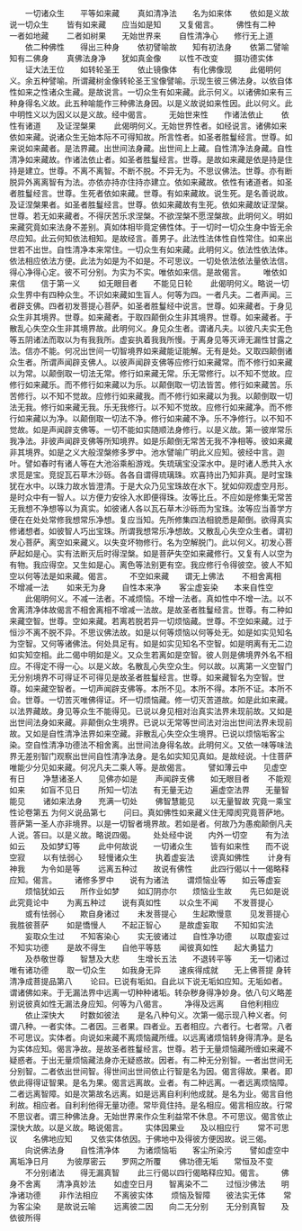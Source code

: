 <!-- { "loadSidebar": true } -->
　　一切诸众生　　平等如来藏
　　真如清净法　　名为如来体
　　依如是义故　　说一切众生
　　皆有如来藏　　应当如是知
　　又复偈言。
　　佛性有二种　　一者如地藏
　　二者如树果　　无始世界来
　　自性清净心　　修行无上道
　　依二种佛性　　得出三种身
　　依初譬喻故　　知有初法身
　　依第二譬喻　　知有二佛身
　　真佛法身净　　犹如真金像
　　以性不改变　　摄功德实体
　　证大法王位　　如转轮圣王
　　依止镜像体　　有化佛像现
　　此偈明何义。余五种譬喻。所谓藏树金像转轮圣王宝像譬喻。示现生彼三佛法身。以依自体性如来之性诸众生藏。是故说言。一切众生有如来藏。此示何义。以诸佛如来有三种身得名义故。此五种喻能作三种佛法身因。以是义故说如来性因。此以何义。此中明性义以为因义以是义故。经中偈言。
　　无始世来性　　作诸法依止
　　依性有诸道　　及证涅槃果
　　此偈明何义。无始世界性者。如经说言。诸佛如来依如来藏。说诸众生无始本际不可得知故。所言性者。如圣者胜鬘经言。世尊。如来说如来藏者。是法界藏。出世间法身藏。出世间上上藏。自性清净法身藏。自性清净如来藏故。作诸法依止者。如圣者胜鬘经言。世尊。是故如来藏是依是持是住持是建立。世尊。不离不离智。不断不脱。不异无为。不思议佛法。世尊。亦有断脱异外离离智有为法。亦依亦持亦住持亦建立。依如来藏故。依性有诸道者。如圣者胜鬘经言。世尊。生死者依如来藏。世尊。有如来藏故。说生死。是名善说故。及证涅槃果者。如圣者胜鬘经言。世尊。依如来藏故有生死。依如来藏故证涅槃。世尊。若无如来藏者。不得厌苦乐求涅槃。不欲涅槃不愿涅槃故。此明何义。明如来藏究竟如来法身不差别。真如体相毕竟定佛性体。于一切时一切众生身中皆无余尽应知。此云何知依法相知。是故经言。善男子。此法性法体性自性常住。如来出世若不出世。自性清净本来常住。一切众生有如来藏。此明何义。依法性依法体。依法相应依法方便。此法为如是为不如是。不可思议。一切处依法依法量依法信。得心净得心定。彼不可分别。为实为不实。唯依如来信。是故偈言。
　　唯依如来信　　信于第一义
　　如无眼目者　　不能见日轮
　　此偈明何义。略说一切众生界中有四种众生。不识如来藏如生盲人。何等为四。一者凡夫。二者声闻。三者辟支佛。四者初发菩提心菩萨。如圣者胜鬘经中说言。世尊。如来藏者。于身见众生非其境界。世尊。如来藏者。于取四颠倒众生非其境界。世尊。如来藏者。于散乱心失空众生非其境界故。此明何义。身见众生者。谓诸凡夫。以彼凡夫实无色等五阴诸法而取以为有我我所。虚妄执着我我所慢。于离身见等灭谛无漏性甘露之法。信亦不能。何况出世间一切智境界如来藏能证能解。无有是处。又取四颠倒诸众生者。所谓声闻辟支佛人。以彼声闻辟支佛等应修行如来藏常。而不修行如来藏以为常。以颠倒取一切法无常。修行如来藏无常。乐无常修行。以不知不觉故。应修行如来藏乐。而不修行如来藏以为乐。以颠倒取一切法皆苦。修行如来藏苦。乐苦修行。以不知不觉故。应修行如来藏我。而不修行如来藏以为我。以颠倒取一切法无我。修行如来藏无我。乐无我修行。以不知不觉故。应修行如来藏净。而不修行如来藏以为净。以颠倒取一切法不净。修行如来藏不净。乐不净修行。以不知不觉故。如是声闻辟支佛等。一切不能如实随顺法身修行。以是义故。第一彼岸常乐我净法。非彼声闻辟支佛等所知境界。如是乐颠倒无常苦无我不净相等。彼如来藏非其境界。如是之义大般涅槃修多罗中。池水譬喻广明此义应知。彼经中言。迦叶。譬如春时有诸人等在大池浴乘船游戏。失琉璃宝没深水中。是时诸人悉共入水求觅是宝。竞捉瓦石草木沙砾。各各自谓得琉璃珠。欢喜持出乃知非真。是时宝珠犹在水中。以珠力故水皆澄清。于是大众乃见宝珠故在水下。犹如仰观虚空月形。是时众中有一智人。以方便力安徐入水即便得珠。汝等比丘。不应如是修集无常苦无我想不净想等以为真实。如彼诸人各以瓦石草木沙砾而为宝珠。汝等应当善学方便在在处处常修我想常乐净想。复应当知。先所修集四法相貌悉是颠倒。欲得真实修诸想者。如彼智人巧出宝珠。所谓我想常乐净想故。又散乱心失空众生者。谓初发心菩萨。离空如来藏义。以失变坏物修行。名为空解脱门。此以何义。初发心菩萨起如是心。实有法断灭后时得涅槃。如是菩萨失空如来藏修行。又复有人以空为有物。我应得空。又生如是心。离色等法别更有空。我应修行令得彼空。彼人不知空以何等法是如来藏。偈言。
　　不空如来藏　　谓无上佛法
　　不相舍离相　　不增减一法
　　如来无为身　　自性本来净
　　客尘虚妄染　　本来自性空
　　此偈明何义。不减一法者。不减烦恼。不增一法者。真如性中不增一法。以不舍离清净体故偈言不相舍离相不增减一法故。是故圣者胜鬘经言。世尊。有二种如来藏空智。世尊。空如来藏。若离若脱若异一切烦恼藏。世尊。不空如来藏。过于恒沙不离不脱不异。不思议佛法故。如是以何等烦恼以何等处无。如是如实见知名为空智。又何等诸佛法。何处具足有。如是如实见知名不空智。如是明离有无二边如实知空相。此二偈中明如是义。又众生若离如是空智。彼人则是佛境界外名不相应。不得定不得一心。以是义故。名散乱心失空众生。何以故。以离第一义空智门无分别境界不可得证不可得见是故圣者胜鬘经言。世尊。如来藏智名为空智。世尊。如来藏空智者。一切声闻辟支佛等。本所不见。本所不得。本所不证。本所不会。世尊。一切苦灭唯佛得证。坏一切烦恼藏。修一切灭苦道故。如是此如来藏。以法界藏故。身见等众生不能得见。已说以身见相对治真实法界未现前故。又如是出世间法身如来藏。非颠倒众生境界。已说以无常等世间法对治出世间法界未现前故。又如是自性清净法界如来空藏。非散乱心失空众生境界。已说以烦恼垢客尘染。空自性清净功德法不相舍离。出世间法身得名故。此明何义。又依一味等味法界无差别智门观察出世间自性清净法身。是名如实知见真如。是故经说。十住菩萨唯能少分见如来藏。何况凡夫二乘人等。是故偈言。
　　譬如薄云中　　见虚空有日
　　净慧诸圣人　　见佛亦如是
　　声闻辟支佛　　如无眼目者
　　不能观如来　　如盲不见日
　　所知一切法　　有无量无边
　　遍虚空法界　　无量智能见
　　诸如来法身　　充满一切处
　　佛智慧能见　　以无量智故
究竟一乘宝性论卷第五
为何义说品第七
　　问曰。真如佛性如来藏义住无障阂究竟菩萨地。菩萨第一圣人亦非境界。以是一切智者境界故。若如是者。何故乃为愚痴颠倒凡夫人说。答曰。以是义故。略说四偈。
　　处处经中说　　内外一切空
　　有为法如云　　及如梦幻等
　　此中何故说　　一切诸众生
　　皆有如来性　　而不说空寂
　　以有怯弱心　　轻慢诸众生
　　执着虚妄法　　谤真如佛性
　　计身有神我　　为令如是等
　　远离五种过　　故说有佛性
　　此四行偈以十一偈略释应知。偈言。
　　诸修多罗中　　说有为诸法
　　谓烦恼业等　　如云等虚妄
　　烦恼犹如云　　所作业如梦
　　如幻阴亦尔　　烦恼业生故
　　先已如是说　　此究竟论中
　　为离五种过　　说有真如性
　　以众生不闻　　不发菩提心
　　或有怯弱心　　欺自身诸过
　　未发菩提心　　生起欺慢意
　　见发菩提心　　我胜彼菩萨
　　如是憍慢人　　不起正智心
　　是故虚妄取　　不知如实法
　　妄取众生过　　不知客染心
　　实无彼诸过　　自性净功德
　　以取虚妄过　　不知实功德
　　是故不得生　　自他平等慈
　　闻彼真如性　　起大勇猛力
　　及恭敬世尊　　智慧及大悲
　　生增长五法　　不退转平等
　　无一切诸过　　唯有诸功德
　　取一切众生　　如我身无异
　　速疾得成就　　无上佛菩提
身转清净成菩提品第八
　　论曰。已说有垢如。自此以下说无垢如应知。无垢如者。谓诸佛如来。于无漏法界中远离一切种种诸垢。转杂秽身得净妙身。依八句义略差别说彼真如性无漏法身应知。何等为八偈言。
　　净得及远离　　自他利相应
　　依止深快大　　时数如彼法
　　是名八种句义。次第一偈示现八种义者。何谓八种。一者实体。二者因。三者果。四者业。五者相应。六者行。七者常。八者不可思议。实体者。向说如来藏不离烦恼藏所缠。以远离诸烦恼转身得清净。是名为实体应知。偈言净故。是故圣者胜鬘经言。世尊。若于无量烦恼藏所缠如来藏不疑惑者。于出无量烦恼藏法身亦无疑惑故。因者。有二种无分别智。一者出世间无分别智。二者依出世间智。得世间出世间依止行智是名为因。偈言得故。果者。即依此得得证智果。是名为果。偈言远离故。业者。有二种远离。一者远离烦恼障。二者远离智障。如是次第故名远离。如是远离自利利他成就。是名为业。偈言自他利故。相应者。自利利他得无量功德。常毕竟住持。是名相应。偈言相应故。行常不思议者。谓三种佛法身。无始世界来作众生利益常不休息。不可思议。偈言依止深快大故。以是义故。略说偈言。
　　实体因果业　　及以相应行
　　常不可思议　　名佛地应知
　　又依实体依因。于佛地中及得彼方便因故。说三偈。
　　向说佛法身　　自性清净体
　　为诸烦恼垢　　客尘所染污
　　譬如虚空中　　离垢净日月
　　为彼厚密云　　罗网之所覆
　　佛功德无垢　　常恒及不变
　　不分别诸法　　得无漏真智
　　此三行偈以四行偈略释应知。偈言。
　　佛身不舍离　　清净真妙法
　　如虚空日月　　智离染不二
　　过恒沙佛法　　明净诸功德
　　非作法相应　　不离彼实体
　　烦恼及智障　　彼法实无体
　　常为客尘染　　是故说云喻
　　远离彼二因　　向二无分别
　　无分别真智　　及依彼所得
